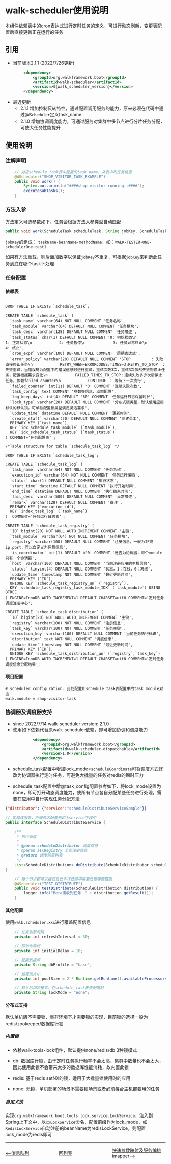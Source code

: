 # walk-scheduler使用说明

本组件依赖表中的cron表达式进行定时任务的定义，可进行动态刷新，变更表配置后直接更新正在运行的任务

## 引用

- 当前版本2.1.1 (2022/7/26更新)

```xml
		<dependency>
			<groupId>org.walkframework.boot</groupId>
			<artifactId>walk-scheduler</artifactId>
			<version>${walk_scheduler_version}</version>
		</dependency>
```

- 最近更新
    - 2.1.1 增加控制反转特性，通过配置调用服务的能力，原来必须在代码中通过`@WScheduler`定义task_name
    - 2.1.0 增加协调调度能力，可通过服务对集群中多节点进行分片任务分配，可使大任务性能提升

## 使用说明

### 注解声明

```java
    // 对应schedule_task表中配置的task_name，从表中取任务信息
	@WScheduler("SHOP_VISITOR_TASK_EXAMPLE")
	public void work() {
		System.out.println("####shop visitor running..####");
		executeSubTasks();
	}
```

### 方法入参

方法定义可选参数如下，任务会根据方法入参类型自动匹配

```java
public void work(ScheduleTask scheduleTask, String jobKey, ScheduleTaskCheckpoint checkpoint)
```

`jobKey`的组成： `taskName-beanName-methodName`，如：`WALK-TESTER-ONE-schedulerOne-test1`

如果有方法重载，则后面加数字以保证`jobKey`不重复，可根据`jobKey`来判断此任务到底在哪个task下处理

### 任务配置

#### 依赖表

```mysql

DROP TABLE IF EXISTS `schedule_task`;

CREATE TABLE `schedule_task` (
  `task_name` varchar(64) NOT NULL COMMENT '任务名称',
  `task_module` varchar(64) DEFAULT NULL COMMENT '任务模块',
  `task_desc` varchar(128) DEFAULT NULL COMMENT '任务描述',
  `task_status` char(1) DEFAULT NULL COMMENT '0: 初始状态\n            1: 正常状态\n            2: 任务暂停\n            3: 任务异常终止\n            4: 终止',
  `cron_expr` varchar(100) DEFAULT NULL COMMENT '周期表达式',
  `error_policy` varchar(20) DEFAULT NULL COMMENT 'STOP         : 失败直接终止任务\n            RETRY_WHEN=ERRORCODES;TIMES=3;RETRY_TO_STOP  : 失败重试，当错误码为配置中的错误信息时进行重试，重试次数3次，重试3次依然失败则停止任务，配置根据需求变化\n            FAILED_TIMES_TO_STOP：连续失败多少次后停止任务，依赖failed_counter\n            CONTINUE ： 等待下一次执行',
  `failed_counter` int(11) DEFAULT '0' COMMENT '连续失败次数',
  `task_config` text COMMENT '参数等信息，动态配置',
  `log_keep_days` int(4) DEFAULT '60' COMMENT '任务运行日志保留时长',
  `lock_type` varchar(20) DEFAULT NULL COMMENT '分布式锁类型，默认使用应用默认的默认锁，可单独配置锁类型满足灵活需求',
  `update_time` datetime DEFAULT NULL COMMENT '更新时间',
  `create_staff` varchar(20) DEFAULT NULL COMMENT '创建员工',
  PRIMARY KEY (`task_name`),
  KEY `idx_schedule_task_module` (`task_module`),
  KEY `idx_schedule_task_status` (`task_status`)
) COMMENT='任务配置表' ;

/*Table structure for table `schedule_task_log` */

DROP TABLE IF EXISTS `schedule_task_log`;

CREATE TABLE `schedule_task_log` (
  `task_name` varchar(64) NOT NULL COMMENT '任务名称',
  `execution_id` varchar(64) NOT NULL COMMENT '任务运行编码',
  `status` char(1) DEFAULT NULL COMMENT '执行状态',
  `start_time` datetime DEFAULT NULL COMMENT '执行开始时间',
  `end_time` datetime DEFAULT NULL COMMENT '执行结束时间',
  `fail_desc` varchar(500) DEFAULT NULL COMMENT '异常描述',
  `remark` varchar(128) DEFAULT NULL COMMENT '备注',
  PRIMARY KEY (`execution_id`),
  KEY `index_task_log` (`task_name`)
)  COMMENT='任务运行日志表' ;

CREATE TABLE `schedule_task_registry` (
  `ID` bigint(20) NOT NULL AUTO_INCREMENT COMMENT '主键',
  `task_module` varchar(64) NOT NULL COMMENT '任务模块',
  `registry` varchar(100) DEFAULT NULL COMMENT '注册信息，一般为IP或ip:port，可以自定义为任意信息',
  `is_coordinator` bit(1) DEFAULT b'0' COMMENT '是否为协调器，每个module只有一个协调器',
  `host` varchar(100) DEFAULT NULL COMMENT '当前注册应用的主机信息',
  `status` tinyint(4) DEFAULT NULL COMMENT '状态，1：在线，0：离线',
  `update_time` timestamp NOT NULL COMMENT '最近更新时间',
  PRIMARY KEY (`ID`),
  UNIQUE KEY `schedule_task_registry_un` (`registry`),
  KEY `schedule_task_registry_task_module_IDX` (`task_module`) USING BTREE
) ENGINE=InnoDB AUTO_INCREMENT=1 DEFAULT CHARSET=utf8 COMMENT='定时任务调度注册中心';

CREATE TABLE `schedule_task_distribution` (
  `ID` bigint(20) NOT NULL AUTO_INCREMENT COMMENT '主键',
  `registry` varchar(100) NOT NULL COMMENT '注册信息',
  `task_key` varchar(100) NOT NULL COMMENT '任务主键',
  `execution_key` varchar(100) DEFAULT NULL COMMENT '当前任务执行标识',
  `distribution` text NOT NULL COMMENT '调度信息',
  `update_time` timestamp NOT NULL COMMENT '最近更新时间',
  PRIMARY KEY (`ID`),
  UNIQUE KEY `schedule_task_distribution_un` (`registry`,`task_key`)
) ENGINE=InnoDB AUTO_INCREMENT=1 DEFAULT CHARSET=utf8 COMMENT='定时任务调度信息分配结果';

```

#### 项目配置

```properties
# scheduler configuration. 此处配置和schedule_task表配置中的task_module对应
walk.module = shop-visitor-task
```

### 协调器及调度器支持

- since 2022/7/14 walk-scheduler version: 2.1.0
- 使用如下依赖代替原walk-scheduler依赖，即可增加协调和调度能力
```xml
            <dependency>
                <groupId>org.walkframework.boot</groupId>
                <artifactId>walk-scheduler-dispatchable</artifactId>
                <version>1.0</version>
            </dependency>
```

- schedule_task配置中增加lock_mode=`scheduleCoordinate`可将调度方式修改为协调器执行定时任务，可避免大批量的任务对redis的瞬时压力

- schedule_task配置中增加task_config配置参考如下，将lock_mode设置为none，即可打开动态调度能力，使所有节点各自分配某些任务进行处理，需要在应用中自行实现任务分配方法

```json
{"distributor": {"service":"scheduleDistributeServiceSample"}}
```
```java
// 实现该服务，将服务名配置到如上service字段中
public interface ScheduleDistributeService {

    /**
     * 执行调度
     *
     * @param scheduleDistributor 调度信息
     * @param allRegistry 全部注册信息
     * @return 调度结果列表
     */
    List<ScheduleDistribution> doDistribute(ScheduleDistributor scheduleDistributor, List<ScheduleRegistry> allRegistry);
}
```
```java
    // 每个节点都可以接收自己本次任务中需要处理哪些数据
    @WScheduler("TEST_DISTRIBUTE")
    public void testDistribute(ScheduleDistribution distribution) {
        logger.info("Beta接收到任务：" + distribution.getResult());
    }
```
#### 其他配置

使用`walk.scheduler.xxx`进行覆盖配置信息

```java
	// 任务刷新周期
    private int refreshInterval = 30;

    // 初始化延迟
    private int initialDelay = 10;

    // 配置数据库
    private String dbProfile = "base";

    // 线程池大小
    private int poolSize = 2 * Runtime.getRuntime().availableProcessors();

    // 默认的加锁模式，在schedule_task表未配置时
    private String lockMode = "none";
```

#### 分布式支持

默认单机版不需要锁，集群环境下才需要锁的实现，目前锁的选择一般为redis/zookeeper/数据库行锁

##### 内置锁

- 依赖walk-tools-lock组件，默认提供none/redis/db 3种锁模式

- db: 数据库行锁，由于定时任务执行频率不会太高，集群中数量也不会太大，因此使用此锁不会带来太多的数据库性能消耗，故内置此锁
- redis: 基于redis setNX的锁，适用于大批量锁使用时的应用
- none: 无锁，单机部署的场景不需要锁场景或者必须每台主机都要用的任务

##### 自定义锁

实现`org.walkframework.boot.tools.lock.service.LockService`，注入到Spring上下文中，以`xxLockService`命名，配置前缀作为lock_mode，如`RedisLockService`自动注册的beanName为redisLockService，则配置lock_mode为redis即可

---
<div style="display: flex;font-size: 14px">
  <div style="display: flex;flex:1;align-items: center;">
    <a href="https://gaiyinaizhi.github.io/walk-spring-boot/walk-mq"><--消息队列</a>
  </div>
  <div style="display: flex;flex:1;align-items: center;">
    <a href="https://gaiyinaizhi.github.io/walk-spring-boot/index">回列表</a>
  </div>
  <div style="display: flex;flex:1;align-items: center;">
    <a href="https://gaiyinaizhi.github.io/walk-spring-boot/tools/walk-imapper">快速参数映射及服务编排imapper--></a>
  </div>
</div>
